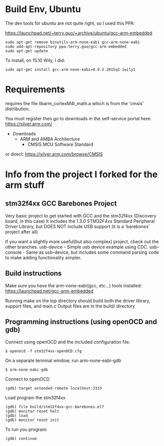 
Build Env, Ubuntu 
====

The dev tools for ubuntu are not quite right, so I used this PPA:

https://launchpad.net/~terry.guo/+archive/ubuntu/gcc-arm-embedded

    sudo apt-get remove binutils-arm-none-eabi gcc-arm-none-eabi
    sudo add-apt-repository ppa:terry.guo/gcc-arm-embedded
    sudo apt-get update

To install, on 15.10 Wily, I did:

    sudo apt-get install gcc-arm-none-eabi=4.9.3.2015q3-1wily1


Requirements
====

requires the file libarm_cortexM4l_math.a which is from the 'cmsis' distribution.

You must register then go to downloads in the self-service portal here:
https://silver.arm.com/

* Downloads
	* ARM and AMBA Architecture
		* CMSIS MCU Software Standard

or direct:
https://silver.arm.com/browse/CMSIS



Info from the project I forked for the arm stuff
====

stm32f4xx GCC Barebones Project
----

Very basic project to get started with GCC and the stm32f4xx (Discovery board, in this case)
It includes the 1.3.0 STM32F4xx Standard Peripheral Driver Library, but DOES NOT include USB support (it is a 'barebones' project after all)

If you want a slightly more useful(but also complex) project, check out the other branches.
usb-device - Simple usb device example using CDC. 
usb-console - Same as usb-device, but includes some command parsing code to make adding functionality simpler.

Build instructions
----

Make sure you have the arm-none-eabi(gcc, etc...) tools installed: https://launchpad.net/gcc-arm-embedded

Running make on the top directory should build both the driver library, support files, and main.c
Output files are in the build/ directory


Programming instructions (using openOCD and gdb)
----

Connect using openOCD and the included configuration file.

    $ openocd -f stm32f4xx-openOCD.cfg

On a separate terminal window, run arm-none-eabi-gdb

    $ arm-none-eabi-gdb 

Connect to openOCD

    (gdb) target extended-remote localhost:3333

Load program the stm32f4xx

    (gdb) file build/stm32f4xx-gcc-barebones.elf
    (gdb) monitor reset halt
    (gdb) load
    (gdb) monitor reset init

To run you program:

    (gdb) continue
